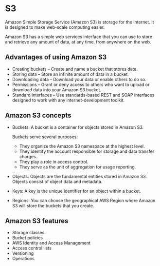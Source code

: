 # S3

Amazon Simple Storage Service (Amazon S3) is storage for the Internet. It is designed to make web-scale computing easier.

Amazon S3 has a simple web services interface that you can use to store and retrieve any amount of data, at any time, from anywhere on the web.

## Advantages of using Amazon S3

* Creating buckets – Create and name a bucket that stores data.
* Storing data – Store an infinite amount of data in a bucket.
* Downloading data – Download your data or enable others to do so.
* Permissions – Grant or deny access to others who want to upload or download data into your Amazon S3 bucket.
* Standard interfaces – Use standards-based REST and SOAP interfaces designed to work with any internet-development toolkit.

## Amazon S3 concepts

* Buckets: A bucket is a container for objects stored in Amazon S3.

  Buckets serve several purposes:

  * They organize the Amazon S3 namespace at the highest level.
  * They identify the account responsible for storage and data transfer charges.
  * They play a role in access control.
  * They serve as the unit of aggregation for usage reporting.
* Objects: Objects are the fundamental entities stored in Amazon S3. Objects consist of object data and metadata.
* Keys: A key is the unique identifier for an object within a bucket.
* Regions: You can choose the geographical AWS Region where Amazon S3 will store the buckets that you create.

## Amazon S3 features

* Storage classes
* Bucket policies
* AWS Identity and Access Management
* Access control lists
* Versioning
* Operations
